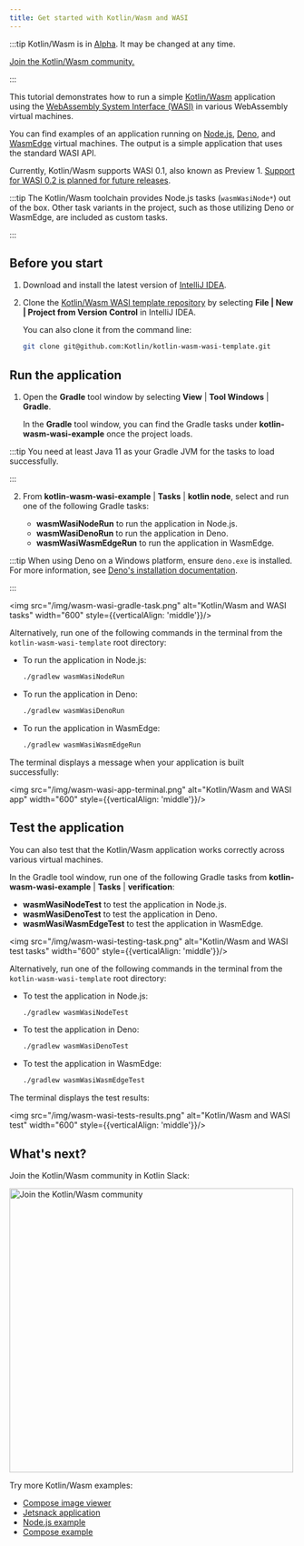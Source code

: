```yaml
---
title: Get started with Kotlin/Wasm and WASI
---
```



:::tip
Kotlin/Wasm is in [Alpha](components-stability.md). It may be changed at any time.

[Join the Kotlin/Wasm community.](https://slack-chats.kotlinlang.org/c/webassembly)

:::


This tutorial demonstrates how to run a simple [Kotlin/Wasm](wasm-overview.md) application using the [WebAssembly System Interface (WASI)](https://wasi.dev/) 
in various WebAssembly virtual machines.

You can find examples of an application running on [Node.js](https://nodejs.org/en), [Deno](https://deno.com/),
and [WasmEdge](https://wasmedge.org/) virtual machines. The output is a simple application that uses the standard WASI API.

Currently, Kotlin/Wasm supports WASI 0.1, also known as Preview 1.
[Support for WASI 0.2 is planned for future releases](https://youtrack.jetbrains.com/issue/KT-64568).

:::tip
The Kotlin/Wasm toolchain provides Node.js tasks (`wasmWasiNode*`) out of the box.
Other task variants in the project, such as those utilizing Deno or WasmEdge, are included as custom tasks.

:::


## Before you start

1. Download and install the latest version of [IntelliJ IDEA](https://www.jetbrains.com/idea/).

2. Clone the [Kotlin/Wasm WASI template repository](https://github.com/Kotlin/kotlin-wasm-wasi-template) by selecting 
   **File | New | Project from Version Control** in IntelliJ IDEA.

   You can also clone it from the command line:
   
   ```bash
   git clone git@github.com:Kotlin/kotlin-wasm-wasi-template.git
   ```

## Run the application

1. Open the **Gradle** tool window by selecting **View** | **Tool Windows** | **Gradle**. 
   
   In the **Gradle** tool window, you can find the Gradle tasks under **kotlin-wasm-wasi-example** once the project loads.

:::tip
    You need at least Java 11 as your Gradle JVM for the tasks to load successfully.

:::
   

2. From **kotlin-wasm-wasi-example** | **Tasks** | **kotlin node**, select and run one of the following Gradle tasks:

   * **wasmWasiNodeRun** to run the application in Node.js.
   * **wasmWasiDenoRun** to run the application in Deno.
   * **wasmWasiWasmEdgeRun** to run the application in WasmEdge.

:::tip
      When using Deno on a Windows platform, ensure `deno.exe` is installed. For more information,
      see [Deno's installation documentation](https://docs.deno.com/runtime/manual/getting_started/installation).

:::
     

   <img src="/img/wasm-wasi-gradle-task.png" alt="Kotlin/Wasm and WASI tasks" width="600" style={{verticalAlign: 'middle'}}/>
   
Alternatively, run one of the following commands 
in the terminal from the ` kotlin-wasm-wasi-template` root directory:

* To run the application in Node.js:

  ```bash
  ./gradlew wasmWasiNodeRun
  ```

* To run the application in Deno:

  ```bash
  ./gradlew wasmWasiDenoRun
  ```

* To run the application in WasmEdge:

  ```bash
  ./gradlew wasmWasiWasmEdgeRun
  ```

The terminal displays a message when your application is built successfully:

<img src="/img/wasm-wasi-app-terminal.png" alt="Kotlin/Wasm and WASI app" width="600" style={{verticalAlign: 'middle'}}/>

## Test the application

You can also test that the Kotlin/Wasm application works correctly across various virtual machines.

In the Gradle tool window, run one of the following Gradle tasks from **kotlin-wasm-wasi-example** | **Tasks** | **verification**:

* **wasmWasiNodeTest** to test the application in Node.js.
* **wasmWasiDenoTest** to test the application in Deno.
* **wasmWasiWasmEdgeTest** to test the application in WasmEdge.

<img src="/img/wasm-wasi-testing-task.png" alt="Kotlin/Wasm and WASI test tasks" width="600" style={{verticalAlign: 'middle'}}/>

Alternatively, run one of the following commands
in the terminal from the ` kotlin-wasm-wasi-template` root directory:
    
* To test the application in Node.js:

  ```bash
  ./gradlew wasmWasiNodeTest
  ```
   
* To test the application in Deno:
   
  ```bash
  ./gradlew wasmWasiDenoTest
  ```

* To test the application in WasmEdge:

  ```bash
  ./gradlew wasmWasiWasmEdgeTest
  ```

The terminal displays the test results:

<img src="/img/wasm-wasi-tests-results.png" alt="Kotlin/Wasm and WASI test" width="600" style={{verticalAlign: 'middle'}}/>

## What's next?

Join the Kotlin/Wasm community in Kotlin Slack:

<a href="https://slack-chats.kotlinlang.org/c/webassembly"><img src="join-slack-channel.svg" width="500" alt="Join the Kotlin/Wasm community" /></a>

Try more Kotlin/Wasm examples:

* [Compose image viewer](https://github.com/JetBrains/compose-multiplatform/tree/master/examples/imageviewer)
* [Jetsnack application](https://github.com/JetBrains/compose-multiplatform/tree/master/examples/jetsnack)
* [Node.js example](https://github.com/Kotlin/kotlin-wasm-nodejs-template)
* [Compose example](https://github.com/Kotlin/kotlin-wasm-compose-template)